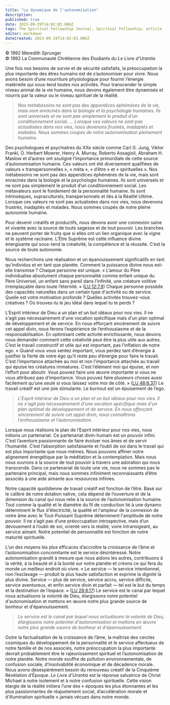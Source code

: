 ```yaml
---
title: "La dynamique de l'autonomisation"
description: 
published: true
date: 2023-09-29T14:02:03.086Z
tags: The Spiritual Fellowship Journal, Spiritual Fellowship, article
editor: markdown
dateCreated: 2023-09-29T14:02:03.086Z
---
```


<p class="v-card v-sheet theme--light gray lighten-3 px-2">© 1992 Meredith Sprunger<br>© 1992 La Communauté Chrétienne des Étudiants du <i>Le Livre d'Urantia</i></p>


Une fois nos besoins de survie et de sécurité satisfaits, la préoccupation la plus importante des êtres humains est de s’autonomiser pour vivre. Nous avons besoin d’une nourriture physiologique pour fournir l’énergie matérielle qui sous-tend toutes nos activités. Pour transcender le simple niveau animal de la vie humaine, nous devons également être dynamisés et nourris par la valeur ou le niveau spirituel de la réalité.

> _Nos métabesoins ne sont pas des appendices éphémères de la vie, mais sont enracinés dans la biologie et la psychologie humaines. Ils sont universels et ne sont pas simplement le produit d’un conditionnement social. … Lorsque ces valeurs ne sont pas actualisées dans nos vies, nous devenons frustrés, inadaptés et malades. Nous sommes coupés de notre autonomisation pleinement humaine._

Des psychologues et psychiatres du XXe siècle comme Carl G. Jung, Viktor Frankl, O. Herbert Mowrer, Henry A. Murray, Roberto Assagioli, Abraham H. Maslow et d’autres ont souligné l’importance primordiale de cette source d’autonomisation humaine. Ces valeurs ont été diversement qualifiées de valeurs « transpersonnelles », « méta », « d’être » et « spirituelles ». Nos métabesoins ne sont pas des appendices éphémères de la vie, mais sont enracinés dans la biologie et la psychologie humaines. Ils sont universels et ne sont pas simplement le produit d’un conditionnement social. Les métavaleurs sont le fondement de la personnalité humaine. Ils sont intrinsèques, supraculturels, transpersonnels et liés à la Réalité Ultime. Lorsque ces valeurs ne sont pas actualisées dans nos vies, nous devenons frustrés, inadaptés et malades. Nous sommes coupés de notre pleine autonomie humaine.

Pour devenir créatifs et productifs, nous devons avoir une connexion saine et vivante avec la source de toute sagesse et de tout pouvoir. Les branches ne peuvent porter de fruits que si elles ont un lien organique avec la vigne et le système racinaire. L’Être Suprême est cette influence divine énergisante qui sous-tend la créativité, la compétence et la réussite. C’est la source de toute autonomie.

Nous recherchons une réalisation et un épanouissement significatifs en tant qu’individus et en tant que planète. Comment la puissance divine nous est-elle transmise ? Chaque personne est unique. « L’amour du Père individualise absolument chaque personnalité comme enfant unique du Père Universel, un enfant sans pareil dans l’infinité, une créature volitive irremplaçable dans toute l’éternité. » ([LU 12:7.9](/fr/The_Urantia_Book/12#p7_9)) Chaque personne possède des capacités naturelles dans un certain type d'activité ou de service. Quelle est votre motivation profonde ? Quelles activités trouvez-vous créatives ? Où trouves-tu le jeu idéal dans lequel tu te perds ?

L’Esprit intérieur de Dieu a un plan et un but idéaux pour nos vies. Il ne s'agit pas nécessairement d'une vocation spécifique mais d'un plan optimal de développement et de service. En nous efforçant sincèrement de suivre cet appel divin, nous ferons l’expérience de l’enthousiasme et de la responsabilisation. En optimisant cette activité enrichissante, nous devons nous demander comment cette créativité peut être la plus utile aux autres. C’est le travail constructif et utile qui est important, pas l’inflation de notre ego. « Quand vous vous sentez important, vous perdez tant d’énergie à justifier la fierté de votre égo qu’il reste peu d’énergie pour faire le travail. C’est l’importance attachée au moi et non l’importance attachée au travail qui épuise les créatures immatures. C’est l’élément moi qui épuise, et non l’effort pour aboutir. Vous pouvez faire une œuvre importante si vous ne vous attribuez pas d’importance. Vous pouvez faire plusieurs choses aussi facilement qu’une seule si vous laissez votre moi de côté. » ([LU 48:6.37](/fr/The_Urantia_Book/48#p6_37)) Le travail créatif est une joie stimulante. Le burnout est un épuisement de l’ego.

> _L'Esprit intérieur de Dieu a un plan et un but idéaux pour nos vies. Il ne s'agit pas nécessairement d'une vocation spécifique mais d'un plan optimal de développement et de service. En nous efforçant sincèrement de suivre cet appel divin, nous connaîtrons l’enthousiasme et l’autonomisation._

Lorsque nous réalisons le plan de l’Esprit intérieur pour nos vies, nous initions un partenariat. Ce partenariat divin-humain est un pouvoir infini. C’est l’aventure passionnante de faire évoluer nos âmes et de servir l’humanité. C’est l’absorption satisfaisante et l’oubli de soi dans le travail qui est plus importante que nous-mêmes. Nous pouvons affiner notre alignement énergétique par la méditation et la contemplation. Mais nous nous ouvrons à la source de tout pouvoir à travers une adoration qui nous transcende. Dans ce partenariat de toute une vie, nous ne sommes pas le partenaire principal, mais nous sommes infiniment reconnaissants d’être associés à une aide aimante aux ressources infinies.

Notre capacité quotidienne de travail créatif est fonction de l’être. Basé sur le calibre de notre dotation native, cela dépend de l’ouverture et de la dimension du canal qui nous relie à la source de l’autonomisation humaine. Tout comme la qualité et le diamètre du fil de conduction lié à une dynamo déterminent le flux d'électricité, la qualité et l'ampleur de la connexion de notre âme avec le Tout-Puissant Suprême déterminent l'amplitude de notre pouvoir. Il ne s’agit pas d’une préoccupation introspective, mais d’un dévouement à l’oubli de soi, orienté vers la réalité, voire intransigeant, au service aimant. Notre potentiel de personnalité est fonction de notre maturité spirituelle.

L’un des moyens les plus efficaces d’accroître la croissance de l’âme et l’autonomisation concomitante est le service désintéressé. Notre autonomisation grandit à mesure que nous aidons les autres, contribuons à la vérité, à la beauté et à la bonté sur notre planète et créons ce qui fera du monde un meilleur endroit où vivre. « Le service — le service intentionnel, non l’esclavage — produit la plus haute satisfaction et exprime la dignité la plus divine. Service — plus de service, service accru, service difficile, service aventureux, et enfin service divin et parfait — tel est le but du temps et la destination de l’espace. » ([LU 28:6.17](/fr/The_Urantia_Book/28#p6_17)) Le service est le canal par lequel nous actualisons la volonté de Dieu, élargissons notre potentiel d'autonomisation et mettons en œuvre notre plus grande source de bonheur et d'épanouissement.

> _Le service est le canal par lequel nous actualisons la volonté de Dieu, élargissons notre potentiel d'autonomisation et mettons en œuvre notre plus grande source de bonheur et d'épanouissement._

Outre la factualisation de la croissance de l’âme, la maîtrise des cercles cosmiques du développement de la personnalité et le service affectueux de notre famille et de nos associés, notre préoccupation la plus importante devrait probablement être le rajeunissement spirituel et l’autonomisation de notre planète. Notre monde souffre de pollution environnementale, de confusion sociale, d’insolvabilité économique et de décadence morale. Nous avons désespérément besoin du renouveau créatif de la Cinquième Révélation d’Époque. _Le Livre d'Urantia_ est la réponse salvatrice de Christ Michael à notre isolement et à notre confusion spirituelle. Cette vision élargie de la réalité initiera l’une des « époques les plus étonnantes et les plus passionnantes de réajustement social, d’accélération morale et d’illumination spirituelle » jamais vécues dans notre monde.

